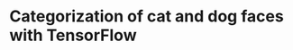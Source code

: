 Categorization of cat and dog faces with TensorFlow
===================================================

